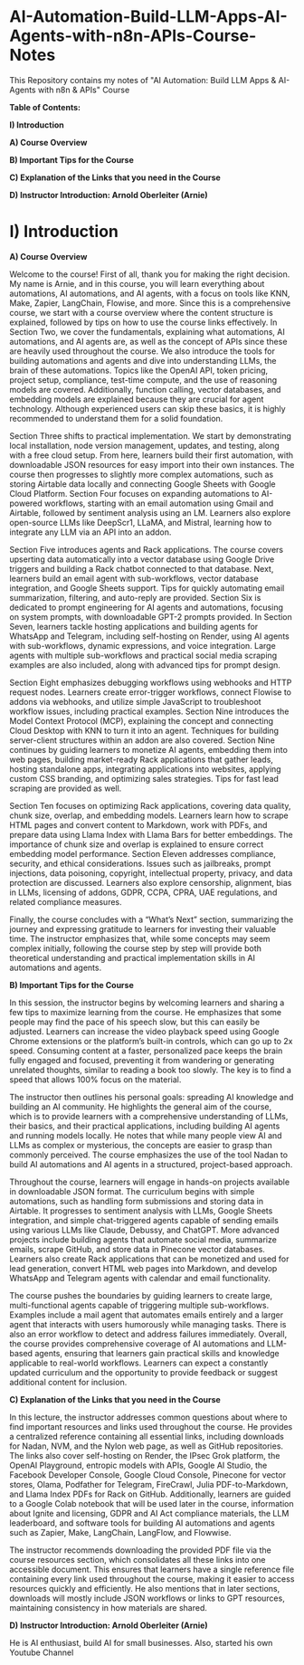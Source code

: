 # AI-Automation-Build-LLM-Apps-AI-Agents-with-n8n-APIs-Course-Notes
This Repository contains my notes of "AI Automation: Build LLM Apps &amp; AI-Agents with n8n &amp; APIs" Course

**Table of Contents:**

**I) Introduction**

**A) Course Overview**

**B) Important Tips for the Course**

**C) Explanation of the Links that you need in the Course**

**D) Instructor Introduction: Arnold Oberleiter (Arnie)**

# **I) Introduction**

**A) Course Overview**

Welcome to the course! First of all, thank you for making the right decision. My name is Arnie, and in this course, you will learn everything about automations, AI automations, and AI agents, with a focus on tools like KNN, Make, Zapier, LangChain, Flowise, and more. Since this is a comprehensive course, we start with a course overview where the content structure is explained, followed by tips on how to use the course links effectively. In Section Two, we cover the fundamentals, explaining what automations, AI automations, and AI agents are, as well as the concept of APIs since these are heavily used throughout the course. We also introduce the tools for building automations and agents and dive into understanding LLMs, the brain of these automations. Topics like the OpenAI API, token pricing, project setup, compliance, test-time compute, and the use of reasoning models are covered. Additionally, function calling, vector databases, and embedding models are explained because they are crucial for agent technology. Although experienced users can skip these basics, it is highly recommended to understand them for a solid foundation.

Section Three shifts to practical implementation. We start by demonstrating local installation, node version management, updates, and testing, along with a free cloud setup. From here, learners build their first automation, with downloadable JSON resources for easy import into their own instances. The course then progresses to slightly more complex automations, such as storing Airtable data locally and connecting Google Sheets with Google Cloud Platform. Section Four focuses on expanding automations to AI-powered workflows, starting with an email automation using Gmail and Airtable, followed by sentiment analysis using an LM. Learners also explore open-source LLMs like DeepScr1, LLaMA, and Mistral, learning how to integrate any LLM via an API into an addon.

Section Five introduces agents and Rack applications. The course covers upserting data automatically into a vector database using Google Drive triggers and building a Rack chatbot connected to that database. Next, learners build an email agent with sub-workflows, vector database integration, and Google Sheets support. Tips for quickly automating email summarization, filtering, and auto-reply are provided. Section Six is dedicated to prompt engineering for AI agents and automations, focusing on system prompts, with downloadable GPT-2 prompts provided. In Section Seven, learners tackle hosting applications and building agents for WhatsApp and Telegram, including self-hosting on Render, using AI agents with sub-workflows, dynamic expressions, and voice integration. Large agents with multiple sub-workflows and practical social media scraping examples are also included, along with advanced tips for prompt design.

Section Eight emphasizes debugging workflows using webhooks and HTTP request nodes. Learners create error-trigger workflows, connect Flowise to addons via webhooks, and utilize simple JavaScript to troubleshoot workflow issues, including practical examples. Section Nine introduces the Model Context Protocol (MCP), explaining the concept and connecting Cloud Desktop with KNN to turn it into an agent. Techniques for building server-client structures within an addon are also covered. Section Nine continues by guiding learners to monetize AI agents, embedding them into web pages, building market-ready Rack applications that gather leads, hosting standalone apps, integrating applications into websites, applying custom CSS branding, and optimizing sales strategies. Tips for fast lead scraping are provided as well.

Section Ten focuses on optimizing Rack applications, covering data quality, chunk size, overlap, and embedding models. Learners learn how to scrape HTML pages and convert content to Markdown, work with PDFs, and prepare data using Llama Index with Llama Bars for better embeddings. The importance of chunk size and overlap is explained to ensure correct embedding model performance. Section Eleven addresses compliance, security, and ethical considerations. Issues such as jailbreaks, prompt injections, data poisoning, copyright, intellectual property, privacy, and data protection are discussed. Learners also explore censorship, alignment, bias in LLMs, licensing of addons, GDPR, CCPA, CPRA, UAE regulations, and related compliance measures.

Finally, the course concludes with a “What’s Next” section, summarizing the journey and expressing gratitude to learners for investing their valuable time. The instructor emphasizes that, while some concepts may seem complex initially, following the course step by step will provide both theoretical understanding and practical implementation skills in AI automations and agents.

**B) Important Tips for the Course**

In this session, the instructor begins by welcoming learners and sharing a few tips to maximize learning from the course. He emphasizes that some people may find the pace of his speech slow, but this can easily be adjusted. Learners can increase the video playback speed using Google Chrome extensions or the platform’s built-in controls, which can go up to 2x speed. Consuming content at a faster, personalized pace keeps the brain fully engaged and focused, preventing it from wandering or generating unrelated thoughts, similar to reading a book too slowly. The key is to find a speed that allows 100% focus on the material.

The instructor then outlines his personal goals: spreading AI knowledge and building an AI community. He highlights the general aim of the course, which is to provide learners with a comprehensive understanding of LLMs, their basics, and their practical applications, including building AI agents and running models locally. He notes that while many people view AI and LLMs as complex or mysterious, the concepts are easier to grasp than commonly perceived. The course emphasizes the use of the tool Nadan to build AI automations and AI agents in a structured, project-based approach.

Throughout the course, learners will engage in hands-on projects available in downloadable JSON format. The curriculum begins with simple automations, such as handling form submissions and storing data in Airtable. It progresses to sentiment analysis with LLMs, Google Sheets integration, and simple chat-triggered agents capable of sending emails using various LLMs like Claude, Debussy, and ChatGPT. More advanced projects include building agents that automate social media, summarize emails, scrape GitHub, and store data in Pinecone vector databases. Learners also create Rack applications that can be monetized and used for lead generation, convert HTML web pages into Markdown, and develop WhatsApp and Telegram agents with calendar and email functionality.

The course pushes the boundaries by guiding learners to create large, multi-functional agents capable of triggering multiple sub-workflows. Examples include a mail agent that automates emails entirely and a larger agent that interacts with users humorously while managing tasks. There is also an error workflow to detect and address failures immediately. Overall, the course provides comprehensive coverage of AI automations and LLM-based agents, ensuring that learners gain practical skills and knowledge applicable to real-world workflows. Learners can expect a constantly updated curriculum and the opportunity to provide feedback or suggest additional content for inclusion.

**C) Explanation of the Links that you need in the Course**

In this lecture, the instructor addresses common questions about where to find important resources and links used throughout the course. He provides a centralized reference containing all essential links, including downloads for Nadan, NVM, and the Nylon web page, as well as GitHub repositories. The links also cover self-hosting on Render, the IPsec Grok platform, the OpenAI Playground, entropic models with APIs, Google AI Studio, the Facebook Developer Console, Google Cloud Console, Pinecone for vector stores, Olama, Podfather for Telegram, FireCrawl, Julia PDF-to-Markdown, and Llama Index PDFs for Rack on GitHub. Additionally, learners are guided to a Google Colab notebook that will be used later in the course, information about Ignite and licensing, GDPR and AI Act compliance materials, the LLM leaderboard, and software tools for building AI automations and agents such as Zapier, Make, LangChain, LangFlow, and Flowwise.

The instructor recommends downloading the provided PDF file via the course resources section, which consolidates all these links into one accessible document. This ensures that learners have a single reference file containing every link used throughout the course, making it easier to access resources quickly and efficiently. He also mentions that in later sections, downloads will mostly include JSON workflows or links to GPT resources, maintaining consistency in how materials are shared.

**D) Instructor Introduction: Arnold Oberleiter (Arnie)**

He is AI enthusiast, build AI for small businesses. Also, started his own Youtube Channel
